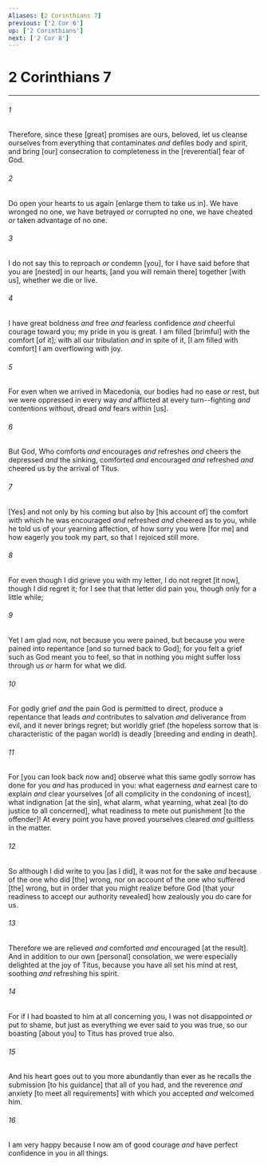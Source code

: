 ```yaml
---
Aliases: [2 Corinthians 7]
previous: ['2 Cor 6']
up: ['2 Corinthians']
next: ['2 Cor 8']
---
```

# 2 Corinthians 7

***














###### 1 






Therefore, since these [great] promises are ours, beloved, let us cleanse ourselves from everything that contaminates _and_ defiles body and spirit, and bring [our] consecration to completeness in the [reverential] fear of God. 













###### 2 






Do open your hearts to us again [enlarge them to take us in]. We have wronged no one, we have betrayed _or_ corrupted no one, we have cheated _or_ taken advantage of no one. 













###### 3 






I do not say this to reproach _or_ condemn [you], for I have said before that you are [nested] in our hearts, [and you will remain there] together [with us], whether we die or live. 













###### 4 






I have great boldness _and_ free _and_ fearless confidence _and_ cheerful courage toward you; my pride in you is great. I am filled [brimful] with the comfort [of it]; with all our tribulation _and_ in spite of it, [I am filled with comfort] I am overflowing with joy. 













###### 5 






For even when we arrived in Macedonia, our bodies had no ease _or_ rest, but we were oppressed in every way _and_ afflicted at every turn--fighting _and_ contentions without, dread _and_ fears within [us]. 













###### 6 






But God, Who comforts _and_ encourages _and_ refreshes _and_ cheers the depressed _and_ the sinking, comforted _and_ encouraged _and_ refreshed _and_ cheered us by the arrival of Titus. 













###### 7 






[Yes] and not only by his coming but also by [his account of] the comfort with which he was encouraged _and_ refreshed _and_ cheered as to you, while he told us of your yearning affection, of how sorry you were [for me] and how eagerly you took my part, so that I rejoiced still more. 













###### 8 






For even though I did grieve you with my letter, I do not regret [it now], though I did regret it; for I see that that letter did pain you, though only for a little while; 













###### 9 






Yet I am glad now, not because you were pained, but because you were pained into repentance [and so turned back to God]; for you felt a grief such as God meant you to feel, so that in nothing you might suffer loss through us _or_ harm for what we did. 













###### 10 






For godly grief _and_ the pain God is permitted to direct, produce a repentance that leads _and_ contributes to salvation _and_ deliverance from evil, and it never brings regret; but worldly grief (the hopeless sorrow that is characteristic of the pagan world) is deadly [breeding and ending in death]. 













###### 11 






For [you can look back now and] observe what this same godly sorrow has done for you _and_ has produced in you: what eagerness _and_ earnest care to explain _and_ clear yourselves [of all complicity in the condoning of incest], what indignation [at the sin], what alarm, what yearning, what zeal [to do justice to all concerned], what readiness to mete out punishment [to the offender]! At every point you have proved yourselves cleared _and_ guiltless in the matter. 













###### 12 






So although I did write to you [as I did], it was not for the sake _and_ because of the one who did [the] wrong, nor on account of the one who suffered [the] wrong, but in order that you might realize before God [that your readiness to accept our authority revealed] how zealously you do care for us. 













###### 13 






Therefore we are relieved _and_ comforted _and_ encouraged [at the result]. And in addition to our own [personal] consolation, we were especially delighted at the joy of Titus, because you have all set his mind at rest, soothing _and_ refreshing his spirit. 













###### 14 






For if I had boasted to him at all concerning you, I was not disappointed _or_ put to shame, but just as everything we ever said to you was true, so our boasting [about you] to Titus has proved true also. 













###### 15 






And his heart goes out to you more abundantly than ever as he recalls the submission [to his guidance] that all of you had, and the reverence _and_ anxiety [to meet all requirements] with which you accepted _and_ welcomed him. 













###### 16 






I am very happy because I now am of good courage _and_ have perfect confidence in you in all things.
